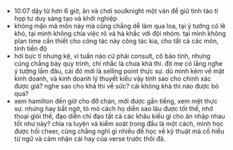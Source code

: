 - 10:07 dậy từ hơn 6 giờ, ăn và chơi soulknight một ván để giữ tỉnh táo tí họp tư duy sáng tạo và khởi nghiệp
- không mặn mà môn này mà cũng chẳng dễ làm qua loa, tại ý tưởng có lẽ khó, tại mình không chia việc rõ và hà khắc với đội nhóm. tại mình không plan time cần thiết cho công tác này công tác kia, cho tất cả các môn, tính tiến độ
- hơi bực tí nhưng kệ, vì tuần nào cứ phải consult, cô bảo tính, nhưng cũng chẳng bày quy trình, chỉ nhắc là chưa khả thi. địt mẹ có lắng nghe ý tưởng lắm đâu, cái đó mới là selling point thực sự. dù mình kém về mặt kinh doanh, và kinh doanh lý thuyết kiểu vậy tính sao cho chính xác được giá? nghe sao cho khả thi về sức? cái không khả thi nào được bỏ qua?
- xem hamilton đến giờ cho đỡ chán, mới được gần tiếng, xem mệt thực sự. nhưng hay bất ngờ, tò mò cách họ diễn sao lâu được tốt thế, nhớ thoại giỏi thế, đạo diễn chỉ đạo tất cả các khâu kiểu gì cho ăn nhập nhau tốt như này? chia ra luyện và kiểm soát trong đầu là một cách, mình học được hồi cheer, cũng chẳng nghĩ gì nhiều để học về kỹ thuật mà cố hiểu từ ngữ và cảm nhận cái hay của verse trước thôi đã.